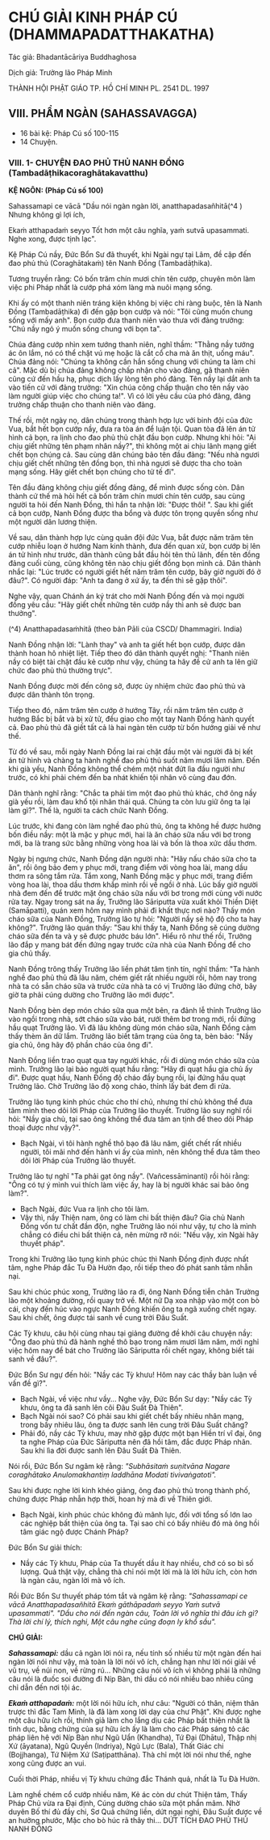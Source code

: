 # CHÚ GIẢI KINH PHÁP CÚ (DHAMMAPADATTHAKATHA)

Tác giả: Bhadantācāriya Buddhaghosa

Dịch giả: Trưởng lão Pháp Minh

THÀNH HỘI PHẬT GIÁO TP. HỒ CHÍ MINH
PL. 2541 DL. 1997

## VIII. PHẨM NGÀN (SAHASSAVAGGA)

- 16 bài kệ: Pháp Cú số 100-115
- 14 Chuyện.

### VIII. 1- CHUYỆN ĐAO PHỦ THỦ NANH ĐỒNG (Tambadāṭhikacoraghātakavatthu)

**KỆ NGÔN: (Pháp Cú số 100)**

Sahassamapi ce vācā "Dầu nói ngàn ngàn lời, anatthapadasañhitā(^4 ) Nhưng không gì lợi ích,

Ekaṁ atthapadaṁ seyyo Tốt hơn một câu nghĩa, yaṁ sutvā upasammati. Nghe xong, được tịnh lạc".

Kệ Pháp Cú nầy, Đức Bổn Sư đã thuyết, khi Ngài ngự tại Lâm, đề cập đến đao phủ thủ (Coraghātakaṁ) tên Nanh Đồng (Tambadāṭhika).

Tương truyền rằng: Có bốn trăm chín mươi chín tên cướp, chuyên môn làm việc phi Pháp nhất là cướp phá xóm làng mà nuôi mạng sống.

Khi ấy có một thanh niên tráng kiện không bị việc chi ràng buộc, tên là Nanh Đồng (Tambadāṭhika) đi đến gặp bọn cướp và nói: "Tôi cũng muốn chung sống với mấy anh". Bọn cướp đưa thanh niên vào thưa với đảng trưởng: "Chú nầy ngỏ ý muốn sống chung với bọn ta".

Chúa đảng cướp nhìn xem tướng thanh niên, nghĩ thầm: "Thằng nầy tướng ác ôn lắm, nó có thể chặt vú mẹ hoặc là cắt cổ cha mà ăn thịt, uống máu". Chúa đảng nói: "Chúng ta không cần hắn sống chung với chúng ta làm chi cả". Mặc dù bị chúa đảng không chấp nhận cho vào đảng, gã thanh niên cũng cứ đến hầu hạ, phục dịch lấy lòng tên phó đảng. Tên nầy lại dắt anh ta vào tiến cử với đảng trưởng: "Xin chúa công chấp thuận cho tên nầy vào làm người giúp việc cho chúng ta!". Vì có lời yêu cầu của phó đảng, đảng trưởng chấp thuận cho thanh niên vào đảng.

Thế rồi, một ngày nọ, dân chúng trong thành hợp lực với binh đội của đức Vua, bắt hết bọn cướp nầy, đưa ra tòa án để luận tội. Quan tòa đã lên án tử hình cả bọn, ra lịnh cho đao phủ thủ chặt đầu bọn cướp. Nhưng khi hỏi: "Ai chịu giết những tên phạm nhân nầy?", thì không một ai chịu lãnh mạng giết chết bọn chúng cả. Sau cùng dân chúng bảo tên đầu đảng: "Nếu nhà ngươi chịu giết chết những tên đồng bọn, thì nhà ngươi sẽ được tha cho toàn mạng sống. Hãy giết chết bọn chúng cho tử tế đi".

Tên đầu đảng không chịu giết đồng đảng, để mình được sống còn. Dân thành cứ thế mà hỏi hết cả bốn trăm chín mươi chín tên cướp, sau cùng người ta hỏi đến Nanh Đồng, thì hắn ta nhận lời: "Được thôi! ". Sau khi giết cả bọn cướp, Nanh Đồng được tha bổng và được tôn trọng quyền sống như một người dân lương thiện.

Về sau, dân thành hợp lực cùng quân đội đức Vua, bắt được năm trăm tên cướp nhiễu loạn ở hướng Nam kinh thành, đưa đến quan xử, bọn cướp bị lên án tử hình như trước, dân thành cũng bắt đầu hỏi tên thủ lãnh, đến tên đồng đảng cuối cùng, cũng không tên nào chịu giết đồng bọn mình cả.
Dân thành nhắc lại: "Lúc trước có người giết hết năm trăm tên cướp, bây giờ người đó ở đâu?". Có người đáp: "Anh ta đang ở xứ ấy, ta đến thì sẽ gặp thôi".

Nghe vậy, quan Chánh án ký trát cho mời Nanh Đồng đến và mọi người đồng yêu cầu: "Hãy giết chết những tên cướp nầy thì anh sẽ được ban thưởng".

(^4) Anatthapadasaṁhitā (theo bản Pāli của CSCD/ Dhammagiri. India)

Nanh Đồng nhận lời: "Lành thay" và anh ta giết hết bọn cướp, được dân thành hoan hô nhiệt liệt. Tiếp theo đó dân thành quyết nghị: "Thanh niên nầy có biệt tài chặt đầu kẻ cướp như vậy, chúng ta hãy đề cử anh ta lên giữ chức đao phủ thủ thường trực".

Nanh Đồng được mời đến công sở, được ủy nhiệm chức đao phủ thủ và được dân thành tôn trọng.

Tiếp theo đó, năm trăm tên cướp ở hướng Tây, rồi năm trăm tên cướp ở hướng Bắc bị bắt và bị xử tử, đều giao cho một tay Nanh Đồng hành quyết cả. Đao phủ thủ đã giết tất cả là hai ngàn tên cướp từ bốn hướng giải về như thế.

Từ đó về sau, mỗi ngày Nanh Đồng lai rai chặt đầu một vài người đã bị kết án tử hình và chàng ta hành nghề đao phủ thủ suốt năm mươi lăm năm. Đến khi già yếu, Nanh Đồng không thể chém một nhát đứt lìa đầu người như trước, có khi phải chém đến ba nhát khiến tội nhân vô cùng đau đớn.

Dân thành nghĩ rằng: "Chắc ta phải tìm một đao phủ thủ khác, chớ ông nầy già yếu rồi, làm đau khổ tội nhân thái quá. Chúng ta còn lưu giữ ông ta lại làm gì?". Thế là, người ta cách chức Nanh Đồng.

Lúc trước, khi đang còn làm nghề đao phủ thủ, ông ta không hề được hưởng bốn điều nầy: một là mặc y phục mới, hai là ăn cháo sữa nấu với bơ trong mới, ba là trang sức bằng những vòng hoa lài và bốn là thoa xức dầu thơm.

Ngày bị ngưng chức, Nanh Đồng dặn người nhà: "Hãy nấu cháo sữa cho ta ăn", rồi ông bảo đem y phục mới, trang điểm với vòng hoa lài, mang dầu thơm ra sông tắm rửa. Tắm xong, Nanh Đồng mặc y phục mới, trang điểm vòng hoa lài, thoa dầu thơm khắp mình rồi về ngồi ở nhà. Lúc bấy giờ người nhà đem đến để trước mặt ông cháo sữa nấu với bơ trong mới cùng với nước rửa tay. Ngay trong sát na ấy, Trưởng lão Sāriputta vừa xuất khỏi Thiền Diệt (Samāpatti), quán xem hôm nay mình phải đi khất thực nơi nào? Thấy món cháo sữa của Nanh Đồng, Trưởng lão tự hỏi: "Người nầy sẽ hộ độ cho ta hay không?". Trưởng lão quán thấy: "Sau khi thấy ta, Nanh Đồng sẽ cúng dường cháo sữa đến ta và y sẽ được phước báu lớn". Hiểu rõ như thế rồi, Trưởng lão đắp y mang bát đến đứng ngay trước cửa nhà của Nanh Đồng để cho gia chủ thấy.

Nanh Đồng trông thấy Trưởng lão liền phát tâm tịnh tín, nghĩ thầm: "Ta hành nghề đao phủ thủ đã lâu năm, chém giết rất nhiều người rồi, hôm nay trong nhà ta có sẵn cháo sữa và trước cửa nhà ta có vị Trưởng lão đứng chờ, bây giờ ta phải cúng dường cho Trưởng lão mới được".

Nanh Đồng bèn dẹp món cháo sữa qua một bên, ra đảnh lễ thỉnh Trưởng lão vào ngồi trong nhà, sớt cháo sữa vào bát, rưới thêm bơ trong mới, rồi đứng hầu quạt Trưởng lão. Vì đã lâu không dùng món cháo sữa, Nanh Đồng cảm thấy thèm ăn dữ lắm. Trưởng lão biết tâm trạng của ông ta, bèn bảo: "Nầy gia chủ, ông hãy độ phần cháo của ông đi".

Nanh Đồng liền trao quạt qua tay người khác, rồi đi dùng món cháo sữa của mình.
Trưởng lão lại bảo người quạt hầu rằng: "Hãy đi quạt hầu gia chủ ấy đi". Được quạt hầu, Nanh Đồng độ cháo đầy bụng rồi, lại đứng hầu quạt Trưởng lão. Chờ Trưởng lão độ xong cháo, thỉnh lấy bát đem đi rửa.

Trưởng lão tụng kinh phúc chúc cho thí chủ, nhưng thí chủ không thể đưa tâm mình theo dõi lời
Pháp của Trưởng lão thuyết. Trưởng lão suy nghĩ rồi hỏi: "Nầy gia chủ, tại sao ông không thể đưa tâm an tịnh để theo dõi Pháp thoại được như vậy?".

- Bạch Ngài, vì tôi hành nghề thô bạo đã lâu năm, giết chết rất nhiều người, tôi mãi nhớ đến hành vi ấy của mình, nên không thể đưa tâm theo dõi lời Pháp của Trưởng lão thuyết.

Trưởng lão tự nghĩ "Ta phải gạt ông nầy". (Vañcessāminanti) rồi hỏi rằng: "Ông có tự ý mình vui thích làm việc ấy, hay là bị người khác sai bảo ông làm?".

- Bạch Ngài, đức Vua ra lịnh cho tôi làm.
- Vậy thì, nầy Thiện nam, ông có làm chi bất thiện đâu?
  Gia chủ Nanh Đồng vốn tư chất đần độn, nghe Trưởng lão nói như vậy, tự cho là mình chẳng có điều chi bất thiện cả, nên mừng rỡ nói: "Nếu vậy, xin Ngài hãy thuyết pháp".

Trong khi Trưởng lão tụng kinh phúc chúc thì Nanh Đồng định được nhất tâm, nghe Pháp đắc
Tu Đà Hườn đạo, rồi tiếp theo đó phát sanh tâm nhẫn nại.

Sau khi chúc phúc xong, Trưởng lão ra đi, ông Nanh Đồng tiễn chân Trưởng lão một khoảng đường, rồi quay trở về. Một nữ Dạ xoa nhập vào một con bò cái, chạy đến húc vào ngực Nanh Đồng khiến ông ta ngã xuống chết ngay. Sau khi chết, ông được tái sanh về cung trời Đâu Suất.

Các Tỳ khưu, câu hội cùng nhau tại giảng đường đề khởi câu chuyện nầy: "Ông đao phủ thủ đã hành nghề thô bạo trong năm mươi lăm năm, mới nghỉ việc hôm nay để bát cho Trưởng lão Sāriputta rồi chết ngay, không biết tái sanh về đâu?".

Đức Bổn Sư ngự đến hỏi: "Nầy các Tỳ khưu! Hôm nay các thầy bàn luận về vấn đề gì?".

- Bạch Ngài, về việc như vầy...
  Nghe vậy, Đức Bổn Sư dạy: "Nầy các Tỳ khưu, ông ta đã sanh lên cõi Đâu Suất Đà Thiên".
- Bạch Ngài nói sao? Có phải sau khi giết chết bấy nhiêu nhân mạng, trong bấy nhiêu lâu, ông ta được sanh lên cung trời Đâu Suất chăng?
- Phải đó, nầy các Tỳ khưu, may nhờ gặp được một bạn Hiền trí vĩ đại, ông ta nghe Pháp của Đức Sāriputta nên đã hồi tâm, đắc được Pháp nhãn. Sau khi lìa đời được sanh lên Đâu Suất Đà Thiên.

Nói rồi, Đức Bổn Sư ngâm kệ rằng: _"Subhāsitaṁ suṇitvāna
Nagare coraghātako
Anulomakhantiṃ laddhāna
Modati tivivaṅgatoti"._

Sau khi được nghe lời kinh khéo giảng, ông đao phủ thủ trong thành phố, chứng được Pháp nhẫn hợp thời, hoan hỷ mà đi về Thiên giới.

- Bạch Ngài, kinh phúc chúc không đủ mãnh lực, đối với tổng số lớn lao các nghiệp bất thiện của ông ta. Tại sao chỉ có bấy nhiêu đó mà ông hồi tâm giác ngộ được Chánh Pháp?

Đức Bổn Sư giải thích:

- Nầy các Tỳ khưu, Pháp của Ta thuyết dầu ít hay nhiều, chớ có so bì số lượng. Quả thật vậy, chẳng thà chỉ nói một lời mà là lời hữu ích, còn hơn là ngàn câu, ngàn lời mà vô ích.

Rồi Đức Bổn Sư thuyết pháp tóm tắt và ngâm kệ rằng: _"Sahassamapi ce vācā
Anatthapadasañhitā
Ekaṁ gāthāpadaṁ seyyo
Yaṁ sutvā upasammati". "Dầu cho nói đến ngàn câu,
Toàn lời vô nghĩa thì đâu ích gì?
Thà lời chí lý, thích nghi,
Một câu nghe cũng đoạn ly khổ sầu"._

**CHÚ GIẢI:**

**_Sahassamapi:_** dầu cả ngàn lời nói ra, nếu tính số nhiều từ một ngàn đến hai ngàn lời nói như vậy, mà toàn là lời nói vô ích, chẳng hạn như lời nói giải về vũ trụ, về núi non, về rừng rú... Những câu nói vô ích vì không phải là những câu nói là đuốc soi đường đi Níp Bàn, thì dầu có nói nhiều bao nhiêu cũng chỉ dẫn đến nơi tội ác.

**_Ekaṁ atthapadaṁ:_** một lời nói hữu ích, như câu: "Người có thân, niệm thân trược thì đắc Tam
Minh, là đã làm xong lời dạy của chư Phật". Khi được nghe một câu hữu ích rồi, thính giả làm cho lắng dịu các Pháp bất thiện nhất là tình dục, bằng chứng của sự hữu ích ấy là làm cho các Pháp sáng tỏ các pháp liên hệ với Níp Bàn như Ngũ Uẩn (Khandha), Tứ Đại (Dhātu), Thập nhị Xứ (āyatana), Ngũ
Quyền (Indriya), Ngũ Lực (Bala), Thất Giác chi (Bojjhanga), Tứ Niệm Xứ (Saṭipatthāna). Thà chỉ một lời nói như thế, nghe xong cũng được an vui.

Cuối thời Pháp, nhiều vị Tỳ khưu chứng đắc Thánh quả, nhất là Tu Đà Hườn.

Làm nghề chém cổ cướp nhiều năm,
Kẻ ác còn dư chút Thiện tâm,
Thấy Pháp Chủ vừa ra Đại định,
Cúng dường cháo sữa một phần mâm.
Nhờ duyên Bố thí đủ đầy chi,
Sơ Quả chứng liền, dứt ngại nghi, Đâu Suất được về an hưởng phước,
Mặc cho bò húc rã thây thi...
DỨT TÍCH ĐAO PHỦ THỦ NANH ĐỒNG
